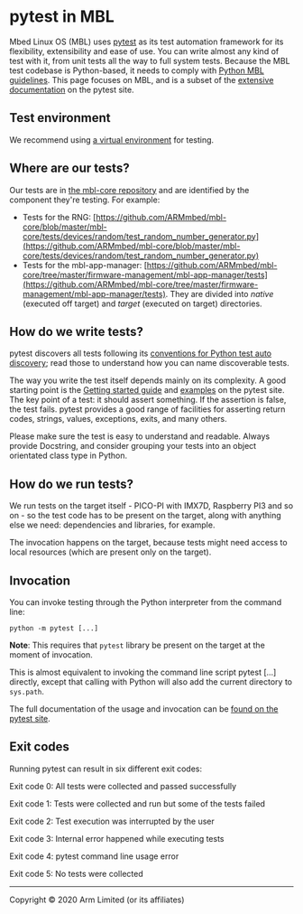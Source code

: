 # pytest in MBL

Mbed Linux OS (MBL) uses [pytest](https://docs.pytest.org/en/latest/) as its test automation framework for its flexibility, extensibility and ease of use. You can write almost any kind of test with it, from unit tests all the way to full system tests. Because the MBL test codebase is Python-based, it needs to comply with [Python MBL guidelines](../develop-mbl/python-coding-style-guide.html). This page focuses on MBL, and is a subset of the [extensive documentation](https://docs.pytest.org/en/latest/contents.html) on the pytest site.

## Test environment

We recommend using [a virtual environment](https://docs.pytest.org/en/latest/goodpractices.html) for testing.

## Where are our tests?

Our tests are in [the mbl-core repository](https://github.com/ARMmbed/mbl-core/) and are identified by the component they're testing. For example:

* Tests for the RNG: [https://github.com/ARMmbed/mbl-core/blob/master/mbl-core/tests/devices/random/test_random_number_generator.py](https://github.com/ARMmbed/mbl-core/blob/master/mbl-core/tests/devices/random/test_random_number_generator.py)
* Tests for the mbl-app-manager: [https://github.com/ARMmbed/mbl-core/tree/master/firmware-management/mbl-app-manager/tests](https://github.com/ARMmbed/mbl-core/tree/master/firmware-management/mbl-app-manager/tests). They are divided into *native* (executed off target) and *target* (executed on target) directories.

## How do we write tests?

pytest discovers all tests following its [conventions for Python test auto discovery](https://docs.pytest.org/en/latest/goodpractices.html#test-discovery); read those to understand how you can name discoverable tests.

The way you write the test itself depends mainly on its complexity. A good starting point is the [Getting started guide](https://docs.pytest.org/en/latest/getting-started.htm) and [examples](https://docs.pytest.org/en/latest/example/simple.html) on the pytest site. The key point of a test: it should assert something. If the assertion is false, the test fails. pytest provides a good range of facilities for asserting return codes, strings, values, exceptions, exits, and many others.

Please make sure the test is easy to understand and readable. Always provide Docstring, and consider grouping your tests into an object orientated class type in Python.

## How do we run tests?

We run tests on the target itself - PICO-PI with IMX7D, Raspberry PI3 and so on - so the test code has to be present on the target, along with anything else we need: dependencies and libraries, for example.

The invocation happens on the target, because tests might need access to local resources (which are present only on the target).

## Invocation

You can invoke testing through the Python interpreter from the command line:

```
python -m pytest [...]
```

<span class="notes">**Note**: This requires that `pytest` library be present on the target at the moment of invocation.</span>

This is almost equivalent to invoking the command line script pytest [...] directly, except that calling with Python will also add the current directory to `sys.path`.

The full documentation of the usage and invocation can be [found on the pytest site](https://docs.pytest.org/en/latest/usage.html).

## Exit codes

Running pytest can result in six different exit codes:

Exit code 0:	All tests were collected and passed successfully

Exit code 1:	Tests were collected and run but some of the tests failed

Exit code 2:	Test execution was interrupted by the user

Exit code 3:	Internal error happened while executing tests

Exit code 4:	pytest command line usage error

Exit code 5:	No tests were collected


***

Copyright © 2020 Arm Limited (or its affiliates)
